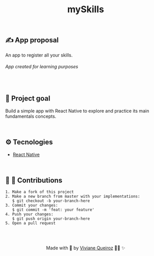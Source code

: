 <meta charset="utf-8">
<h1 align="center"> mySkills </h1>

<br>
<h2> ✍️ App proposal </h2>
An app to register all your skills. 
<br>

<h6> App created for learning purposes </h6>


<br>
<h2> 🎯 Project goal </h2>
    <p>Build a simple app with React Native to explore and practice its main fundamentals concepts.</p>

<br>
<h2> ⚙️ Tecnologies </h2>

  - [React Native](https://reactnative.dev/)


<br>
<h2> 🌱 🌳 Contributions </h2>

    1. Make a fork of this project
    2. Make a new branch from master with your implementations:
       $ git checkout -b your-branch-here
    3. Commit your changes: 
       $ git commit -m 'feat: your feature'
    4. Push your changes:
       $ git push origin your-branch-here
    5. Open a pull request

<br><br>
<p align="center">Made with 💙  by <a target="_blank" href="https://www.linkedin.com/in/vivianedsqueiroz/
">Viviane Queiroz</a> 👩‍💻 ✨
